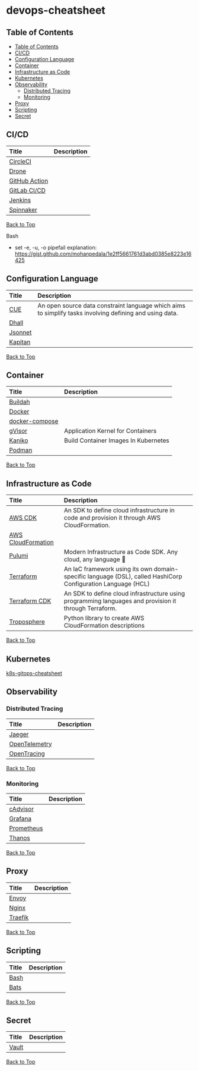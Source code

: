 # devops-cheatsheet

<!--START_SECTION:awesome:table-of-contents-->

## Table of Contents

-   [Table of Contents](#table-of-contents)
-   [CI/CD](#cicd)
-   [Configuration Language](#configuration-language)
-   [Container](#container)
-   [Infrastructure as Code](#infrastructure-as-code)
-   [Kubernetes](#kubernetes)
-   [Observability](#observability)
    -   [Distributed Tracing](#distributed-tracing)
    -   [Monitoring](#monitoring)
-   [Proxy](#proxy)
-   [Scripting](#scripting)
-   [Secret](#secret)

<!--END_SECTION:awesome:table-of-contents-->

## CI/CD

<!--START_SECTION:awesome:ci-cd-->

| Title                                                | Description |
| :--------------------------------------------------- | :---------- |
| [CircleCI](https://circleci.com/)                    |             |
| [Drone](https://github.com/drone/drone)              |             |
| [GitHub Action](https://github.com/features/actions) |             |
| [GitLab CI/CD](https://docs.gitlab.com/ee/ci/)       |             |
| [Jenkins](https://github.com/jenkinsci/jenkins)      |             |
| [Spinnaker](https://spinnaker.io/)                   |             |

[Back to Top](#table-of-contents)

<!--END_SECTION:awesome:ci-cd-->

Bash

-   set -e, -u, -o pipefail explanation: <https://gist.github.com/mohanpedala/1e2ff5661761d3abd0385e8223e16425>

## Configuration Language

<!--START_SECTION:awesome:configuration-language-->

| Title                                             | Description                                                                                             |
| :------------------------------------------------ | :------------------------------------------------------------------------------------------------------ |
| [CUE](https://github.com/cuelang/cue)             | An open source data constraint language which aims to simplify tasks involving defining and using data. |
| [Dhall](https://github.com/dhall-lang/dhall-lang) |                                                                                                         |
| [Jsonnet](https://github.com/google/jsonnet)      |                                                                                                         |
| [Kapitan](https://github.com/deepmind/kapitan)    |                                                                                                         |

[Back to Top](#table-of-contents)

<!--END_SECTION:awesome:configuration-language-->

## Container

<!--START_SECTION:awesome:container-->

| Title                                                    | Description                          |
| :------------------------------------------------------- | :----------------------------------- |
| [Buildah](https://github.com/containers/buildah)         |                                      |
| [Docker](https://www.docker.com/)                        |                                      |
| [docker-compose](https://github.com/docker/compose)      |                                      |
| [gVisor](https://github.com/google/gvisor)               | Application Kernel for Containers    |
| [Kaniko](https://github.com/GoogleContainerTools/kaniko) | Build Container Images In Kubernetes |
| [Podman](https://github.com/containers/podman)           |                                      |

[Back to Top](#table-of-contents)

<!--END_SECTION:awesome:container-->

## Infrastructure as Code

<!--START_SECTION:awesome:iac-->

| Title                                                        | Description                                                                                                  |
| :----------------------------------------------------------- | :----------------------------------------------------------------------------------------------------------- |
| [AWS CDK](https://github.com/aws/aws-cdk)                    | An SDK to define cloud infrastructure in code and provision it through AWS CloudFormation.                   |
| [AWS CloudFormation](https://aws.amazon.com/cloudformation/) |                                                                                                              |
| [Pulumi](https://github.com/pulumi/pulumi)                   | Modern Infrastructure as Code SDK. Any cloud, any language 🚀                                                |
| [Terraform](https://github.com/hashicorp/terraform)          | An IaC framework using its own domain-specific language (DSL), called HashiCorp Configuration Language (HCL) |
| [Terraform CDK](https://github.com/hashicorp/terraform-cdk)  | An SDK to define cloud infrastructure using programming languages and provision it through Terraform.        |
| [Troposphere](https://github.com/cloudtools/troposphere)     | Python library to create AWS CloudFormation descriptions                                                     |

[Back to Top](#table-of-contents)

<!--END_SECTION:awesome:iac-->

## Kubernetes

[k8s-gitops-cheatsheet](https://github.com/WhatTheFar/k8s-gitops-cheatsheet)

## Observability

<!--START_SECTION:awesome:observability-->

### Distributed Tracing

| Title                                             | Description |
| :------------------------------------------------ | :---------- |
| [Jaeger](https://github.com/jaegertracing/jaeger) |             |
| [OpenTelemetry](https://opentelemetry.io/)        |             |
| [OpenTracing](https://opentracing.io/)            |             |

[Back to Top](#table-of-contents)

### Monitoring

| Title                                                  | Description |
| :----------------------------------------------------- | :---------- |
| [cAdvisor](https://github.com/google/cadvisor)         |             |
| [Grafana](https://github.com/grafana/grafana)          |             |
| [Prometheus](https://github.com/prometheus/prometheus) |             |
| [Thanos](https://github.com/thanos-io/thanos)          |             |

[Back to Top](#table-of-contents)

<!--END_SECTION:awesome:observability-->

## Proxy

<!--START_SECTION:awesome:proxy-->

| Title                                          | Description |
| :--------------------------------------------- | :---------- |
| [Envoy](https://github.com/envoyproxy/envoy)   |             |
| [Nginx](https://github.com/nginx/nginx)        |             |
| [Traefik](https://github.com/traefik/traefik/) |             |

[Back to Top](#table-of-contents)

<!--END_SECTION:awesome:proxy-->

## Scripting

<!--START_SECTION:awesome:scripting-->

| Title                                       | Description |
| :------------------------------------------ | :---------- |
| [Bash](https://www.gnu.org/software/bash/)  |             |
| [Bats](https://github.com/sstephenson/bats) |             |

[Back to Top](#table-of-contents)

<!--END_SECTION:awesome:scripting-->

## Secret

<!--START_SECTION:awesome:secret-->

| Title                                       | Description |
| :------------------------------------------ | :---------- |
| [Vault](https://github.com/hashicorp/vault) |             |

[Back to Top](#table-of-contents)

<!--END_SECTION:awesome:secret-->
